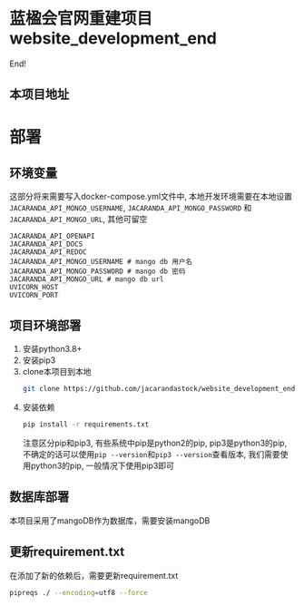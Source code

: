 # 蓝楹会官网重建项目 website_development_end

End!

## 本项目地址

# 部署

## 环境变量

这部分将来需要写入docker-compose.yml文件中, 本地开发环境需要在本地设置`JACARANDA_API_MONGO_USERNAME`, 
`JACARANDA_API_MONGO_PASSWORD` 和 `JACARANDA_API_MONGO_URL`, 其他可留空
```text
JACARANDA_API_OPENAPI  
JACARANDA_API_DOCS
JACARANDA_API_REDOC
JACARANDA_API_MONGO_USERNAME # mango db 用户名
JACARANDA_API_MONGO_PASSWORD # mango db 密码
JACARANDA_API_MONGO_URL # mango db url
UVICORN_HOST
UVICORN_PORT
```

## 项目环境部署

1. 安装python3.8+
2. 安装pip3
3. clone本项目到本地
    ```bash
    git clone https://github.com/jacarandastock/website_development_end.git
    ```
4. 安装依赖
    ```bash
    pip install -r requirements.txt 
    ```
   注意区分pip和pip3, 有些系统中pip是python2的pip, pip3是python3的pip, 不确定的话可以使用`pip --version`和`pip3 --version`查看版本,
   我们需要使用python3的pip, 一般情况下使用pip3即可
## 数据库部署

本项目采用了mangoDB作为数据库，需要安装mangoDB



## 更新requirement.txt

在添加了新的依赖后，需要更新requirement.txt

```bash
pipreqs ./ --encoding=utf8 --force
```